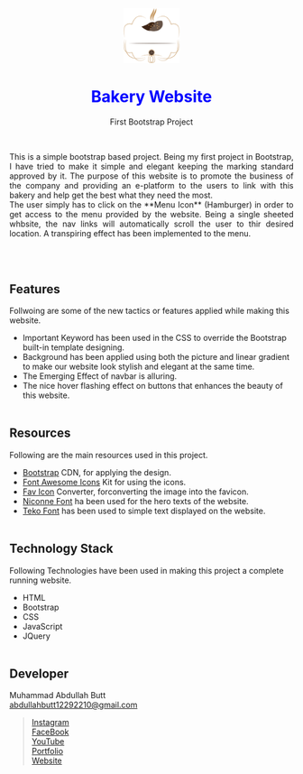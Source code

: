 <p align = "center">
  <img src= "https://github.com/AbdullahButt2611/BakeryWebsite/blob/main/images/logo.png" width = "100">
</p>

<h1 align = "center" style = "color: blue">Bakery Website</h1>
<p align = "center">First Bootstrap Project</p>
<br>
<p align = justify>
This is a simple bootstrap based project. Being my first project in Bootstrap, I have tried to make it simple and elegant keeping the marking standard approved by it.
The purpose of this website is to promote the business of the company and providing an e-platform to the users to link with this bakery and help get the best what
they need the most.

<br>
The user simply has to click on the **Menu Icon** (Hamburger) in order to get access to the menu provided by the website. Being a single sheeted whbsite, the nav links will automatically scroll the user to thir desired location. A transpiring effect has been implemented to the menu.
</p>
<br><br>

## Features
Follwoing are some of the new tactics or features applied while making this website.
- Important Keyword has been used in the CSS to override the Bootstrap built-in template designing.
- Background has been applied using both the picture and linear gradient to make our website look stylish and elegant at the same time.
- The Emerging Effect of navbar is alluring.
- The nice hover flashing effect on buttons that enhances the beauty of this website.
<br><br>

## Resources
Following are the main resources used in this project.
- [Bootstrap](https://getbootstrap.com/docs/4.0/getting-started/introduction/) CDN, for applying the design.
- [Font Awesome Icons](https://fontawesome.com/icons) Kit for using the icons.
- [Fav Icon](https://favicon.io/favicon-converter/) Converter, forconverting the image into the favicon.
- [Niconne Font](https://fonts.google.com/specimen/Niconne?subset=tamil) ha been used for the hero texts of the website.
- [Teko Font](https://fonts.google.com/specimen/Teko?query=Teko) has been used to simple text displayed on the website.
<br><br>

## Technology Stack
Following Technologies have been used in making this project a complete running website.
- HTML
- Bootstrap
- CSS
- JavaScript
- JQuery
<br><br>

## Developer
Muhammad Abdullah Butt <br>
abdullahbutt12292210@gmail.com <br>
> [Instagram](https://www.instagram.com/abdullah.butt.22/)<br>
> [FaceBook](https://www.facebook.com/profile.php?id=100076291614529)<br>
> [YouTube](https://www.youtube.com/channel/UCnuOFQyMywg-KuoN-lmav1Q)<br>
> [Portfolio](https://rebrand.ly/muhammadabdullahPortfolio)<br>
> [Website](#)



